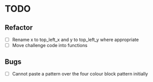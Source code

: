 # TODO

## Refactor

- [ ] Rename x to top_left_x and y to top_left_y where appropriate
- [ ] Move challenge code into functions

## Bugs

- [ ] Cannot paste a pattern over the four colour block pattern initially
